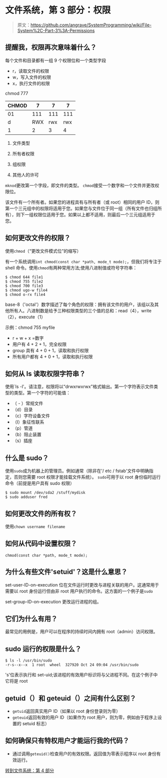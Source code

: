 # 文件系统，第 3 部分：权限

> 原文：<https://github.com/angrave/SystemProgramming/wiki/File-System%2C-Part-3%3A-Permissions>

## 提醒我，权限再次意味着什么？

每个文件和目录都有一组 9 个权限位和一个类型字段

*   r，读取文件的权限
*   w，写入文件的权限
*   x，执行文件的权限

chmod 777

| CHMOD | 7 | 7 | 7 |
| --- | --- | --- | --- |
| 01 | 111 | 111 | 111 |
| d | RWX | rwx | rwx |
| 1 | 2 | 3 | 4 |

1.  文件类型

2.  所有者权限

3.  组权限

4.  其他人的许可

`mknod`更改第一个字段，即文件的类型。 `chmod`接受一个数字和一个文件并更改权限位。

该文件有一个所有者。如果您的进程具有与所有者（或 root）相同的用户 ID，则第一个三元组中的权限将适用于您。如果您与文件位于同一组（所有文件也归组所有），则下一组权限位适用于您。如果以上都不适用，则最后一个三元组适用于您。

## 如何更改文件的权限？

使用`chmod`（“更改文件模式位”的缩写）

有一个系统调用`int chmod(const char *path, mode_t mode);`，但我们将专注于 shell 命令。使用`chmod`有两种常用方法;使用八进制值或符号字符串：

```
$ chmod 644 file1
$ chmod 755 file2
$ chmod 700 file3
$ chmod ugo-w file4
$ chmod o-rx file4 
```

base-8（'octal'）数字描述了每个角色的权限：拥有该文件的用户，该组以及其他所有人。八进制数是给予三种权限类型的三个值的总和：read（4），write（2），execute（1）

示例：chmod 755 myfile

*   r + w + x =数字
*   用户有 4 + 2 + 1，完全权限
*   group 具有 4 + 0 + 1，读取和执行权限
*   所有用户都有 4 + 0 + 1，读取和执行权限

## 如何从 ls 读取权限字符串？

使用`ls -l'。请注意，权限将以“drwxrwxrwx”格式输出。第一个字符表示文件类型的类型。第一个字符的可能值：

*   （ - ）常规文件
*   （d）目录
*   （c）字符设备文件
*   （l）象征性联系
*   （p）管道
*   （b）阻止装置
*   （s）插座

## 什么是 sudo？

使用`sudo`成为机器上的管理员。例如通常（除非在'/ etc / fstab'文件中明确指定，否则您需要 root 权限才能挂载文件系统）。 `sudo`可用于以 root 身份临时运行命令（前提是用户具有 sudo 权限）

```
$ sudo mount /dev/sda2 /stuff/mydisk
$ sudo adduser fred 
```

## 如何更改文件的所有权？

使用`chown username filename`

## 如何从代码中设置权限？

`chmod(const char *path, mode_t mode);`

## 为什么有些文件'setuid'？这是什么意思？

set-user-ID-on-execution 位在文件运行时更改与进程关联的用户。这通常用于需要以 root 身份运行但由非 root 用户执行的命令。这方面的一个例子是`sudo`

set-group-ID-on-execution 更改运行进程的组。

## 它们为什么有用？

最常见的用例是，用户可以在程序的持续时间内拥有 root（admin）访问权限。

## sudo 运行的权限是什么？

```
$ ls -l /usr/bin/sudo
-r-s--x--x  1 root  wheel  327920 Oct 24 09:04 /usr/bin/sudo 
```

's'位表示执行和 set-uid;该进程的有效用户标识将与父进程不同。在这个例子中它将是 root

## getuid（）和 geteuid（）之间有什么区别？

*   `getuid`返回真实用户 ID（如果以 root 身份登录则为零）
*   `geteuid`返回有效的用户 ID（如果作为 root 用户，则为零，例如由于程序上设置的 setuid 标志）

## 如何确保只有特权用户才能运行我的代码？

*   通过调用`geteuid()`检查用户的有效权限。返回值为零表示程序以 root 身份有效运行。

[转到文件系统：第 4 部分](https://github.com/angrave/SystemProgramming/wiki/File-System,-Part-4:-Working-with-directories)